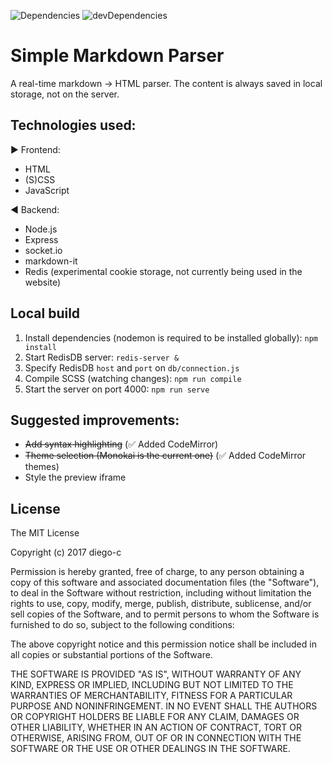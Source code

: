 ![Dependencies](https://david-dm.org/diego-c/markdown-parser.svg "Dependencies")
![devDependencies](https://david-dm.org/diego-c/markdown-parser/dev-status.svg "devDependencies")

# Simple Markdown Parser

A real-time markdown -> HTML parser. The content is always saved in local storage, not on the server.


## Technologies used:

:arrow_forward: Frontend:
- HTML
- (S)CSS 
- JavaScript


:arrow_backward: Backend:

- Node.js
- Express
- socket.io
- markdown-it
- Redis (experimental cookie storage, not currently being used in the website)


## Local build

1. Install dependencies (nodemon is required to be installed globally): `npm install`
2. Start RedisDB server: `redis-server &`
3. Specify RedisDB `host` and `port` on `db/connection.js`
4. Compile SCSS (watching changes): `npm run compile`
5. Start the server on port 4000: `npm run serve`


## Suggested improvements:

- ~~Add syntax highlighting~~ (:white_check_mark: Added CodeMirror)
- ~~Theme selection (Monokai is the current one)~~ (:white_check_mark: Added CodeMirror themes)
- Style the preview iframe

## License

The MIT License

Copyright (c) 2017 diego-c

Permission is hereby granted, free of charge, to any person obtaining a copy of this software and associated documentation files (the "Software"), to deal in the Software without restriction, including without limitation the rights to use, copy, modify, merge, publish, distribute, sublicense, and/or sell copies of the Software, and to permit persons to whom the Software is furnished to do so, subject to the following conditions:

The above copyright notice and this permission notice shall be included in all copies or substantial portions of the Software.

THE SOFTWARE IS PROVIDED "AS IS", WITHOUT WARRANTY OF ANY KIND, EXPRESS OR IMPLIED, INCLUDING BUT NOT LIMITED TO THE WARRANTIES OF MERCHANTABILITY, FITNESS FOR A PARTICULAR PURPOSE AND NONINFRINGEMENT. IN NO EVENT SHALL THE AUTHORS OR COPYRIGHT HOLDERS BE LIABLE FOR ANY CLAIM, DAMAGES OR OTHER LIABILITY, WHETHER IN AN ACTION OF CONTRACT, TORT OR OTHERWISE, ARISING FROM, OUT OF OR IN CONNECTION WITH THE SOFTWARE OR THE USE OR OTHER DEALINGS IN THE SOFTWARE.
